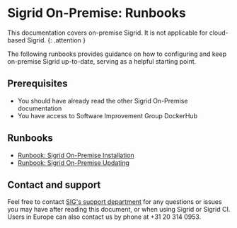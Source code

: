 # Sigrid On-Premise: Runbooks

This documentation covers on-premise Sigrid. It is not applicable for cloud-based Sigrid.
{: .attention }

The following runbooks provides guidance on how to configuring and keep on-premise Sigrid up-to-date, serving as a helpful starting point.

<sig-toc></sig-toc>

## Prerequisites

- You should have already read the other Sigrid On-Premise documentation
- You have access to Software Improvement Group DockerHub

## Runbooks

- [Runbook: Sigrid On-Premise Installation](runbook-onpremise-installation.md)
- [Runbook: Sigrid On-Premise Updating](runbook-onpremise-updating.md)

## Contact and support

Feel free to contact [SIG's support department](mailto:support@softwareimprovementgroup.com) for any questions or issues you may have after reading this document, or when using Sigrid or Sigrid CI. Users in Europe can also contact us by phone at +31 20 314 0953.

